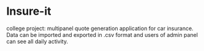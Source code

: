 # Insure-it

college project:  multipanel quote generation application for car insurance. 
Data can be imported and exported in .csv format and users of admin panel can see all daily activity. 
